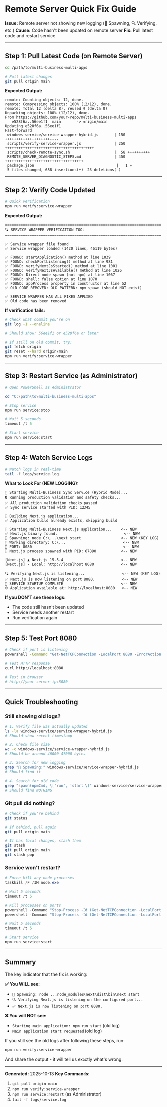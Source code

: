 # Remote Server Quick Fix Guide

**Issue:** Remote server not showing new logging (📝 Spawning, 🔍 Verifying, etc.)
**Cause:** Code hasn't been updated on remote server
**Fix:** Pull latest code and restart service

---

## Step 1: Pull Latest Code (on Remote Server)

```bash
cd /path/to/multi-business-multi-apps

# Pull latest changes
git pull origin main
```

**Expected Output:**
```
remote: Counting objects: 12, done.
remote: Compressing objects: 100% (12/12), done.
remote: Total 12 (delta 8), reused 0 (delta 0)
Unpacking objects: 100% (12/12), done.
From https://github.com/your-repo/multi-business-multi-apps
   e528f6a..56ee1f1  main       -> origin/main
Updating e528f6a..56ee1f1
Fast-forward
 windows-service/service-wrapper-hybrid.js       | 150 ++++++++++++++++++++----
 scripts/verify-service-wrapper.js               | 250 ++++++++++++++++++++++++++++++++++++++++
 scripts/check-remote-sync.sh                    |  58 ++++++++++
 REMOTE_SERVER_DIAGNOSTIC_STEPS.md               | 450 +++++++++++++++++++++++++++++++++++
 package.json                                     |   1 +
 5 files changed, 688 insertions(+), 23 deletions(-)
```

---

## Step 2: Verify Code Updated

```bash
# Quick verification
npm run verify:service-wrapper
```

**Expected Output:**
```
======================================================================
🔍 SERVICE WRAPPER VERIFICATION TOOL
======================================================================

✅ Service wrapper file found
✅ Service wrapper loaded (1420 lines, 46119 bytes)

✅ FOUND: startApplication() method at line 1039
✅ FOUND: checkPortListening() method at line 981
✅ FOUND: verifyNextJsStarted() method at line 1001
✅ FOUND: verifyNextJsAvailable() method at line 1026
✅ FOUND: Direct node spawn (not npm) at line 1067
✅ FOUND: shell: false option at line 1070
✅ FOUND: appProcess property in constructor at line 52
✅ OLD CODE REMOVED: OLD PATTERN: npm spawn (should NOT exist)

✅ SERVICE WRAPPER HAS ALL FIXES APPLIED
✅ Old code has been removed
```

**If verification fails:**
```bash
# Check what commit you're on
git log -1 --oneline

# Should show: 56ee1f1 or e528f6a or later

# If still on old commit, try:
git fetch origin
git reset --hard origin/main
npm run verify:service-wrapper
```

---

## Step 3: Restart Service (as Administrator)

```powershell
# Open PowerShell as Administrator

cd "C:\path\to\multi-business-multi-apps"

# Stop service
npm run service:stop

# Wait 5 seconds
timeout /t 5

# Start service
npm run service:start
```

---

## Step 4: Watch Service Logs

```bash
# Watch logs in real-time
tail -f logs/service.log
```

**What to Look For (NEW LOGGING):**

```
🚀 Starting Multi-Business Sync Service (Hybrid Mode)...
🔒 Running production validation and safety checks...
✅ All production validation checks passed
✅ Sync service started with PID: 12345

🔨 Building Next.js application...
✅ Application build already exists, skipping build

🚀 Starting Multi-Business Next.js application...    <-- NEW
✅ Next.js binary found.                              <-- NEW
📝 Spawning: node C:\...\next start                  <-- NEW (KEY LOG)
📂 Working directory: C:\...                          <-- NEW
🔌 PORT: 8080                                         <-- NEW
📌 Next.js process spawned with PID: 67890           <-- NEW

[Next.js] ▲ Next.js 15.5.4                          <-- NEW
[Next.js] - Local: http://localhost:8080            <-- NEW

🔍 Verifying Next.js is listening...                 <-- NEW (KEY LOG)
✅ Next.js is now listening on port 8080.            <-- NEW
🚀 SERVICE STARTUP COMPLETE                          <-- NEW
🌐 Application available at: http://localhost:8080   <-- NEW
```

**If you DON'T see these logs:**
- The code still hasn't been updated
- Service needs another restart
- Run verification again

---

## Step 5: Test Port 8080

```bash
# Check if port is listening
powershell -Command "Get-NetTCPConnection -LocalPort 8080 -ErrorAction SilentlyContinue"

# Test HTTP response
curl http://localhost:8080

# Test in browser
# http://your-server-ip:8080
```

---

## Quick Troubleshooting

### Still showing old logs?

```bash
# 1. Verify file was actually updated
ls -la windows-service/service-wrapper-hybrid.js
# Should show recent timestamp

# 2. Check file size
wc -c windows-service/service-wrapper-hybrid.js
# Should be around 46000-47000 bytes

# 3. Search for new logging
grep "📝 Spawning:" windows-service/service-wrapper-hybrid.js
# Should find it

# 4. Search for old code
grep "spawn(npmCmd, \['run', 'start'\]" windows-service/service-wrapper-hybrid.js
# Should find NOTHING
```

### Git pull did nothing?

```bash
# Check if you're behind
git status

# If behind, pull again
git pull origin main

# If has local changes, stash them
git stash
git pull origin main
git stash pop
```

### Service won't restart?

```powershell
# Force kill any node processes
taskkill /F /IM node.exe

# Wait 5 seconds
timeout /t 5

# Kill processes on ports
powershell -Command "Stop-Process -Id (Get-NetTCPConnection -LocalPort 8080 -ErrorAction SilentlyContinue).OwningProcess -Force"
powershell -Command "Stop-Process -Id (Get-NetTCPConnection -LocalPort 8765 -ErrorAction SilentlyContinue).OwningProcess -Force"

# Wait 5 seconds
timeout /t 5

# Start service
npm run service:start
```

---

## Summary

The key indicator that the fix is working:

**✅ You WILL see:**
- `📝 Spawning: node ...node_modules\next\dist\bin\next start`
- `🔍 Verifying Next.js is listening on the configured port...`
- `✅ Next.js is now listening on port 8080.`

**❌ You will NOT see:**
- `Starting main application: npm run start` (old log)
- `Main application start requested` (old log)

If you still see the old logs after following these steps, run:
```bash
npm run verify:service-wrapper
```

And share the output - it will tell us exactly what's wrong.

---

**Generated:** 2025-10-13
**Key Commands:**
1. `git pull origin main`
2. `npm run verify:service-wrapper`
3. `npm run service:restart` (as Administrator)
4. `tail -f logs/service.log`

